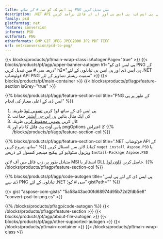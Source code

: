 ```yaml
---
title: پی ایس ڈی کو سی # کے ساتھ PNG میں تبدیل کریں
description: .NET API کے ذریعے پی ایس ڈی، پی ایس بی اور اے اے فائل برآمد کریں
family: psd
platformtag: net
feature: conversion
informat: PSD
outformat: PNG
otherformats: BMP GIF JPEG JPEG2000 JP2 PDF TIFF
url: net/conversion/psd-to-png/
---
```


{{< blocks/products/pf/main-wrap-class isAutogenPage="true" >}}
{{< blocks/products/pf/agp/upper-banner-autogen h1="پی ایس ڈی کو PNG کے ذریعہ سی # میں تبدیل کریں" h2="پی ایس ڈی اور پی ایس بی تبادلوں کے لئے .NET فوٹوشاپ API PNG سمیت ریسٹر تصاویر کے لئے" >}}
{{< blocks/products/pf/main-container >}}
{{< blocks/products/pf/agp/feature-section isGrey="true" >}}

{{% blocks/products/pf/agp/feature-section-col title="PNG کے طور پر پی ایس ڈی کے اعلی معیار کی انجام" %}}
1. پی ایس ڈی کے ساتھ لوڈ کریں [تصویر. لوڈ](https://apireference.aspose.com/psd/net/aspose.psd/image/methods/load/index) طریقہ
1. کی ایک مثال بنائیں [پی این جی آپشنز](https://apireference.aspose.com/psd/net/aspose.psd.imageoptions/pngoptions) جماعت
1. کال کریں [تصویر. محفوظ کریں](https://apireference.aspose.com/psd/net/aspose.psd/image/methods/save/index) طریقہ
1. پاس آؤٹ پٹ فائل کا نام اور pngOptions کا اعتراض
{{% /blocks/products/pf/agp/feature-section-col %}}

{{% blocks/products/pf/agp/feature-section-col title=".NET فوٹوشاپ API کے ساتھ شروع کریں" %}}
کمانڈ لائن سے انسٹال کریں ```nuget install Aspose.PSD``` یا ویژیول سٹوڈیو کے پیکیج مینیجر کنسول کے ذریعے ```Install-Package Aspose.PSD```

متبادل طور پر، زپ فائل میں آف لائن MSI انسٹالر یا DLL حاصل کریں [ڈاؤن لوڈ](https://releases.aspose.com/psd/net).
{{% /blocks/products/pf/agp/feature-section-col %}}

{{% blocks/products/pf/agp/code-autogen title="پی ایس ڈی کے لئے پی ایس ڈی سے PNG تبادلوں کے لئے .NET سی # کوڈ" gistPath="" %}}

{{< gist "aspose-com-gists" "5a58a43ac00fd68974d95b72d2fdb5e8" "convert-psd-to-png.cs" >}}

{{% /blocks/products/pf/agp/code-autogen %}}
{{< /blocks/products/pf/agp/feature-section >}}
{{< blocks/products/pf/agp/about-file-autogen >}}
{{< blocks/products/pf/agp/other-supported-autogen >}}
{{< /blocks/products/pf/main-container >}}
{{< /blocks/products/pf/main-wrap-class >}}
